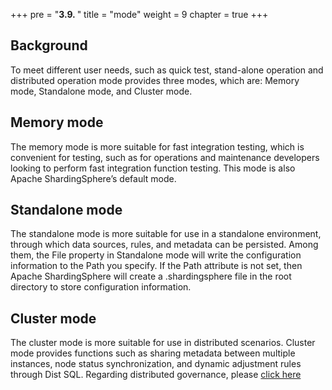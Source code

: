 +++
pre = "<b>3.9. </b>"
title = "mode"
weight = 9
chapter = true
+++

## Background

To meet different user needs, such as quick test, stand-alone operation and distributed operation mode provides three modes, 
which are: Memory mode, Standalone mode, and Cluster mode.

## Memory mode

The memory mode is more suitable for fast integration testing, which is convenient for testing, such as for operations and 
maintenance developers looking to perform fast integration function testing. This mode is also Apache ShardingSphere’s default mode.

## Standalone mode

The standalone mode is more suitable for use in a standalone environment, through which data sources, rules, and metadata can be persisted. 
Among them, the File property in Standalone mode will write the configuration information to the Path you specify. If the Path attribute is not set, 
then Apache ShardingSphere will create a .shardingsphere file in the root directory to store configuration information.

## Cluster mode

The cluster mode is more suitable for use in distributed scenarios. Cluster mode provides functions such as sharing metadata between multiple instances, 
node status synchronization, and dynamic adjustment rules through Dist SQL. Regarding distributed governance, 
please [click here](https://shardingsphere.apache.org/document/current/cn/features/governance/)
